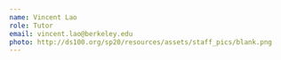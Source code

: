 ```yaml
---
name: Vincent Lao
role: Tutor
email: vincent.lao@berkeley.edu
photo: http://ds100.org/sp20/resources/assets/staff_pics/blank.png
---
```

